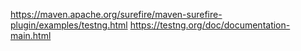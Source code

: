 https://maven.apache.org/surefire/maven-surefire-plugin/examples/testng.html
https://testng.org/doc/documentation-main.html